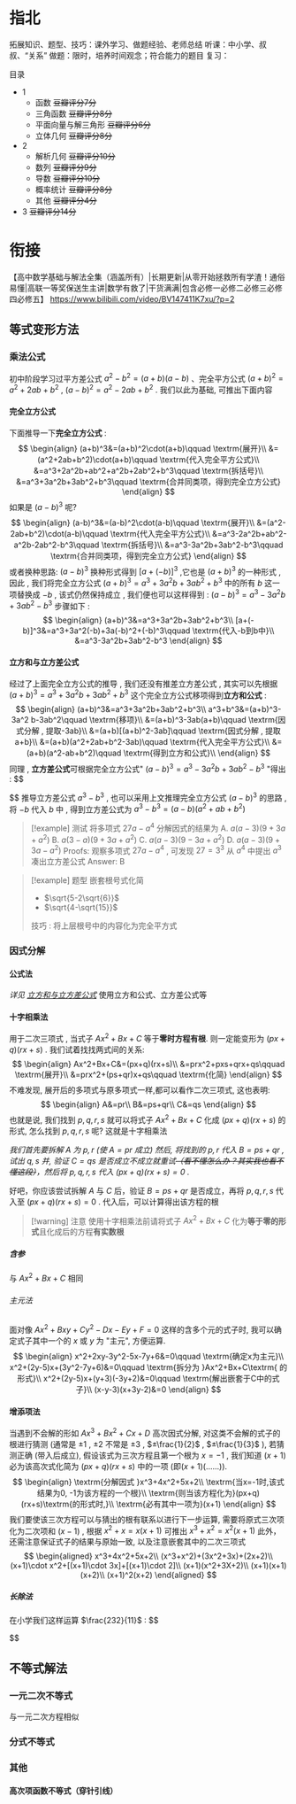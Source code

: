 # 指北
拓展知识、题型、技巧：课外学习、做题经验、老师总结
听课：中小学、叔叔、“关系”
做题：限时，培养时间观念；符合能力的题目
复习：

目录
- 1
	- 函数 ~~豆瓣评分7分~~
	- 三角函数 ~~豆瓣评分8分~~
	- 平面向量与解三角形 ~~豆瓣评分6分~~
	- 立体几何 ~~豆瓣评分8分~~
- 2
	- 解析几何 ~~豆瓣评分10分~~
	- 数列 ~~豆瓣评分9分~~
	- 导数 ~~豆瓣评分10分~~
	- 概率统计 ~~豆瓣评分8分~~
	- 其他 ~~豆瓣评分4分~~
- 3 ~~豆瓣评分14分~~

# 衔接

【高中数学基础与解法全集（涵盖所有）|长期更新|从零开始拯救所有学渣！通俗易懂|高联一等奖保送生主讲|数学有救了|干货满满|包含必修一必修二必修三必修四必修五】 https://www.bilibili.com/video/BV147411K7xu/?p=2
## 等式变形方法
### 乘法公式
初中阶段学习过平方差公式 $a^2-b^2=(a+b)(a-b)$ 、完全平方公式 $(a+b)^2=a^2+2ab+b^2$ , $(a-b)^2=a^2-2ab+b^2$ . 我们以此为基础, 可推出下面内容
#### 完全立方公式
下面推导一下**完全立方公式** : 
$$
\begin{align} 
(a+b)^3&=(a+b)^2\cdot(a+b)\qquad \textrm{展开}\\
&=(a^2+2ab+b^2)\cdot(a+b)\qquad \textrm{代入完全平方公式}\\
&=a^3+2a^2b+ab^2+a^2b+2ab^2+b^3\qquad \textrm{拆括号}\\
&=a^3+3a^2b+3ab^2+b^3\qquad \textrm{合并同类项，得到完全立方公式}
\end{align}
$$
如果是 $(a-b)^3$ 呢?
$$
\begin{align} 
(a-b)^3&=(a-b)^2\cdot(a-b)\qquad \textrm{展开}\\
&=(a^2-2ab+b^2)\cdot(a-b)\qquad \textrm{代入完全平方公式}\\
&=a^3-2a^2b+ab^2-a^2b-2ab^2-b^3\qquad \textrm{拆括号}\\
&=a^3-3a^2b+3ab^2-b^3\qquad \textrm{合并同类项，得到完全立方公式}
\end{align}
$$
或者换种思路: $(a-b)^3$ 换种形式得到 $[a+(-b)]^3$ ,它也是 $(a+b)^3$ 的一种形式 , 因此 , 我们将完全立方公式 $(a+b)^3=a^3+3a^2b+3ab^2+b^3$ 中的所有 $b$ 这一项替换成 $-b$ , 该式仍然保持成立 , 我们便也可以这样得到 :   $(a-b)^3=a^3-3a^2b+3ab^2-b^3$ 步骤如下 :
$$
\begin{align} 
(a+b)^3&=a^3+3a^2b+3ab^2+b^3\\
[a+(-b)]^3&=a^3+3a^2(-b)+3a(-b)^2+(-b)^3\qquad \textrm{代入-b到b中}\\
&=a^3-3a^2b+3ab^2-b^3
\end{align}
$$
#### 立方和与立方差公式

经过了上面完全立方公式的推导 , 我们还没有推差立方差公式 , 其实可以先根据 $(a+b)^3=a^3+3a^2b+3ab^2+b^3$ 这个完全立方公式移项得到**立方和公式** : 
$$
\begin{align} 
(a+b)^3&=a^3+3a^2b+3ab^2+b^3\\
a^3+b^3&=(a+b)^3-3a^2 b-3ab^2\qquad \textrm{移项}\\
&=(a+b)^3-3ab(a+b)\qquad \textrm{因式分解 , 提取-3ab}\\
&=(a+b)[(a+b)^2-3ab]\qquad \textrm{因式分解 , 提取a+b}\\
&=(a+b)(a^2+2ab+b^2-3ab)\qquad \textrm{代入完全平方公式}\\
&=(a+b)(a^2-ab+b^2)\qquad \textrm{得到立方和公式}\\
\end{align}
$$
同理 , **立方差公式**可根据完全立方公式" $(a-b)^3=a^3-3a^2b+3ab^2-b^3$ "得出 : 
$$

$$
推导立方差公式 $a^3-b^3$ , 也可以采用上文推理完全立方公式 $(a-b)^3$  的思路 , 将 $-b$ 代入 $b$ 中 , 得到立方差公式为 $a^3-b^3=(a-b)(a^2+ab+b^2)$ 


> [!example] 测试
> 将多项式 $27a-a^4$ 分解因式的结果为
> A. $a(a-3)(9+3a+a^2)$
> B. $a(3-a)(9+3a+a^2)$
> C. $a(a-3)(9-3a+a^2)$
> D. $a(a-3)(9+3a-a^2)$
> Proofs:
> 观察多项式 $27a-a^4$ , 可发现 $27=3^3$ 从 $a^4$ 中提出 $a^3$ 凑出立方差公式
> Answer: B

> [!example] 题型
> 嵌套根号式化简
> - $\sqrt{5-2\sqrt{6}}$
> - $\sqrt{4-\sqrt{15}}$
> 
> 技巧 : 将上层根号中的内容化为完全平方式

### 因式分解
#### 公式法
*详见 [立方和与立方差公式](指北与衔接.md#立方和与立方差公式)*
使用立方和公式、立方差公式等
#### 十字相乘法
用于二次三项式 , 当式子 $Ax^2+Bx+C$ 等于**零时方程有根**. 则一定能变形为 $(px+q)(rx+s)$ . 
我们试着找找两式间的关系:
$$
\begin{align} 
Ax^2+Bx+C&=(px+q)(rx+s)\\
&=prx^2+pxs+qrx+qs\qquad \textrm{展开}\\
&=prx^2+(ps+qr)x+qs\qquad \textrm{化简}
\end{align}
$$
不难发现, 展开后的多项式与原多项式一样,都可以看作二次三项式, 这也表明: 
$$
\begin{align} 
A&=pr\\
B&=ps+qr\\
C&=qs
\end{align}
$$
也就是说, 我们找到 $p,q,r,s$ 就可以将式子 $Ax^2+Bx+C$ 化成 $(px+q)(rx+s)$ 的形式, 怎么找到 $p,q,r,s$ 呢? 这就是十字相乘法

*我们首先要拆解 $A$ 为 $p,r$ (使 $A=pr$ 成立)*
*然后, 将找到的 $p,r$ 代入 $B=ps+qr$ , 试出 $q,s$ 并, 验证 $C=qs$ 是否成立不成立就重试~~（看不懂怎么办？其实我也看不懂这段）~~，然后将 $p,q,r,s$ 代入 $(px+q)(rx+s)=0$ .*

好吧，你应该尝试拆解 $A$ 与 $C$ 后，验证 $B=ps+qr$ 是否成立，再将 $p,q,r,s$ 代入至 $(px+q)(rx+s)=0$ .
代入后，可以计算得出该方程的根

> [!warning] 注意
> 使用十字相乘法前请将式子 $Ax^2+Bx+C$ 化为**等于零的形式**且化成后的方程**有实数根**

##### 含参
与 $Ax^2+Bx+C$ 相同 
###### 主元法
面对像 $Ax^2+Bxy+Cy^2-Dx-Ey+F=0$ 这样的含多个元的式子时, 我可以确定式子其中一个的 $x$ 或 $y$ 为 "主元", 方便运算. 
$$
\begin{align} 
x^2+2xy-3y^2-5x-7y+6&=0\qquad \textrm{确定x为主元}\\
x^2+(2y-5)x+(3y^2-7y+6)&=0\qquad \textrm{拆分为 }Ax^2+Bx+C\textrm{ 的形式}\\
x^2+(2y-5)x+(y+3)(-3y+2)&=0\qquad \textrm{解出嵌套于C中的式子}\\
(x-y-3)(x+3y-2)&=0
\end{align} 
$$
#### 增添项法
当遇到不会解的形如 $Ax^3+Bx^2+Cx+D$ 高次因式分解, 对这类不会解的式子的根进行猜测 (通常是 $±1$ , $±2$ 不常是 $±3$ , $±\frac{1}{2}$ , $±\frac{1}{3}$ ), 若猜测正确 (带入后成立), 假设该式为三次方程且第一个根为 $x=-1$ , 我们知道 $(x+1)$ 必为该高次式化简为 $(px+q)(rx+s)$ 中的一项 (即$(x+1)(……)$).
$$
\begin{align} 
\textrm{分解因式 }x^3+4x^2+5x+2\\
\textrm{当x=-1时,该式结果为0, -1为该方程的一个根}\\
\textrm{则当该方程化为}(px+q)(rx+s)\textrm{的形式时,}\\
\textrm{必有其中一项为}(x+1)
\end{align} 
$$
我们要使该三次方程可以与猜出的根有联系以进行下一步运算, 需要将原式三次项化为二次项和 $(x-1)$ , 根据 $x^2+x=x(x+1)$ 可推出 $x^3+x^2=x^2(x+1)$ 此外，还需注意保证式子的结果与原始一致, 以及注意嵌套其中的二次三项式
$$
\begin{aligned}
x^3+4x^2+5x+2\\
(x^3+x^2)+(3x^2+3x)+(2x+2)\\
(x+1)\cdot x^2+[(x+1)\cdot 3x]+[(x+1)\cdot 2]\\
(x+1)(x^2+3X+2)\\
(x+1)(x+1)(x+2)\\
(x+1)^2(x+2)
\end{aligned}
$$
##### 长除法
在小学我们这样运算 $\frac{232}{11}$ :
$$

$$
## 不等式解法
### 一元二次不等式
与一元二次方程相似

### 分式不等式
### 其他
#### 高次项函数不等式（穿针引线）